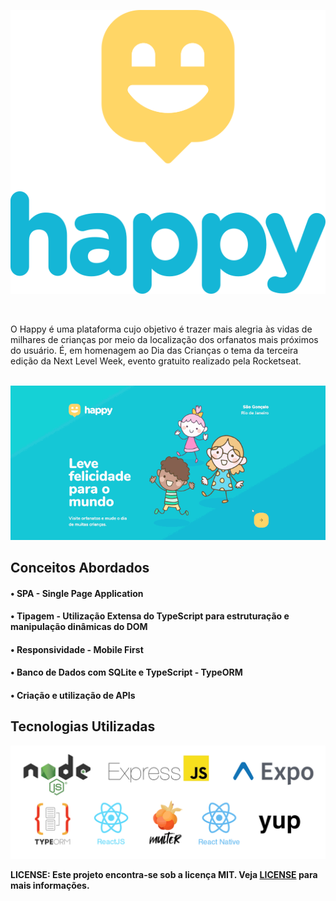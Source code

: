 <p align="center"><img src=".github/happy-logo.svg"></p>

<br>

O Happy é uma plataforma cujo objetivo é trazer mais alegria às vidas de milhares de crianças por meio da localização dos orfanatos mais próximos do usuário. É, em homenagem ao Dia das Crianças o tema da terceira edição da Next Level Week, evento gratuito realizado pela Rocketseat.<br><br>


<p align="center"><img src=".github/demo.gif"></p>

## Conceitos Abordados

#### <b>• SPA - Single Page Application</b><br>
#### • Tipagem - Utilização Extensa do TypeScript para estruturação e manipulação dinâmicas do DOM<br>
#### <b>• Responsividade - Mobile First</b><br>
#### • Banco de Dados com SQLite e TypeScript - TypeORM<br>
#### <b>• Criação e utilização de APIs</b>

## Tecnologias Utilizadas

<p align="center"><img style="max-height:300px" src=".github/used-tech.png"></p>

<b> LICENSE: Este projeto encontra-se sob a licença MIT. Veja [LICENSE](LICENSE) para mais informações.
